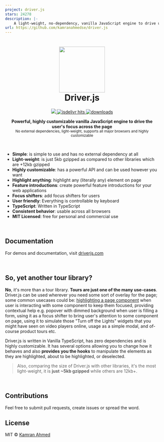```yaml
---
project: driver.js
stars: 24278
description: |-
    A light-weight, no-dependency, vanilla JavaScript engine to drive user's focus across the page
url: https://github.com/kamranahmedse/driver.js
---
```


<h1 align="center"><img height="150" src="https://driverjs.com/driver.svg" /><br> Driver.js</h1>

<p align="center">
  <a href="https://github.com/kamranahmedse/driver.js/blob/master/license">
    <img src="https://img.shields.io/badge/License-MIT-yellow.svg" />
  </a>
  <a href="https://www.jsdelivr.com/package/npm/driver.js">
    <img src="https://data.jsdelivr.com/v1/package/npm/driver.js/badge?style=rounded" alt="jsdelivr hits" />
  </a>
  <a href="https://npmjs.org/package/driver.js">
    <img src="https://img.shields.io/npm/dm/driver.js" alt="downloads" />
  </a>
</p>

<p align="center">
  <b>Powerful, highly customizable vanilla JavaScript engine to drive the user's focus across the page</b></br>
  <sub>No external dependencies, light-weight, supports all major browsers and highly customizable </sub><br>
</p>

<br />

- **Simple**: is simple to use and has no external dependency at all
- **Light-weight**: is just 5kb gzipped as compared to other libraries which are +12kb gzipped
- **Highly customizable**: has a powerful API and can be used however you want
- **Highlight anything**: highlight any (literally any) element on page
- **Feature introductions**: create powerful feature introductions for your web applications
- **Focus shifters**: add focus shifters for users
- **User friendly**: Everything is controllable by keyboard
- **TypeScript**: Written in TypeScript
- **Consistent behavior**: usable across all browsers
- **MIT Licensed**: free for personal and commercial use

<br />

## Documentation

For demos and documentation, visit [driverjs.com](https://driverjs.com)

<br />

## So, yet another tour library?

**No**, it's more than a tour library. **Tours are just one of the many use-cases**. Driver.js can be used wherever you need some sort of overlay for the page; some common usecases could be: [highlighting a page component](https://i.imgur.com/TS0LSK9.png) when user is interacting with some component to keep them focused, providing contextual help e.g. popover with dimmed background when user is filling a form, using it as a focus shifter to bring user's attention to some component on page, using it to simulate those "Turn off the Lights" widgets that you might have seen on video players online, usage as a simple modal, and of-course product tours etc.

Driver.js is written in Vanilla TypeScript, has zero dependencies and is highly customizable. It has several options allowing you to change how it behaves and also **provides you the hooks** to manipulate the elements as they are highlighted, about to be highlighted, or deselected.

> Also, comparing the size of Driver.js with other libraries, it's the most light-weight, it is **just ~5kb gzipped** while others are 12kb+.

<br>

## Contributions

Feel free to submit pull requests, create issues or spread the word.

## License

MIT &copy; [Kamran Ahmed](https://twitter.com/kamrify)

